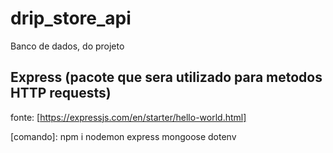 # drip_store_api
Banco de dados, do projeto

## Express (pacote que sera utilizado para metodos HTTP requests)
fonte: [https://expressjs.com/en/starter/hello-world.html]

[comando]: npm i nodemon express mongoose dotenv